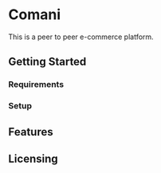 # Comani
This is a peer to peer e-commerce platform.

## Getting Started
### Requirements
### Setup
## Features
## Licensing